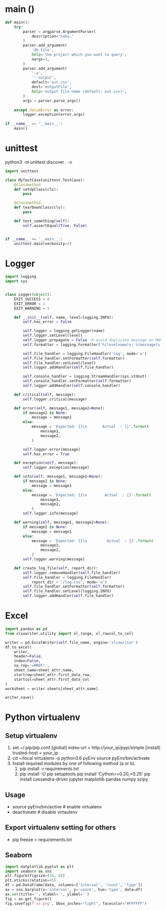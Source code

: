 # main ()
```python
def main():
	try:
        parser = argparse.ArgumentParser(
            description="haha."
        )
        parser.add_argument(
            'db_file',
            help='the project which you want to query',
            nargs=1,
        )
        parser.add_argument(
            '-o',
            '--output',
            default='out.csv',
            dest='outputFile',
            help='output file name (default: out.csv)',
        )
        args = parser.parse_args()
        
    except ValueError as error:
        logger.exception(error.args)  
        
if __name__ == '__main__':
    main()
```


# unittest
python3 -m unittest discover . -v

```python
import unittest

class MyTestCase(unittest.TestCase):
    @classmethod
    def setUpClass(cls):
        pass

    @classmethod
    def tearDownClass(cls):
        pass

    def test_something(self):
        self.assertEqual(True, False)


if __name__ == '__main__':
    unittest.main(verbosity=2)
```
# Logger
```python
import logging
import sys


class Logger(object):
    EXIT_SUCCESS = 0
    EXIT_ERROR = 1
    EXIT_WARNING = 2

    def __init__(self, name, level=logging.INFO):
        self.has_error = False

        self.logger = logging.getLogger(name)
        self.logger.setLevel(level)
        self.logger.propagate = False  # avoid duplicate message on HWRD
        self.formatter = logging.Formatter('%(levelname)s: %(message)s')

        self.file_handler = logging.FileHandler('log', mode='w')
        self.file_handler.setFormatter(self.formatter)
        self.file_handler.setLevel(level)
        self.logger.addHandler(self.file_handler)

        self.console_handler = logging.StreamHandler(sys.stdout)
        self.console_handler.setFormatter(self.formatter)
        self.logger.addHandler(self.console_handler)

    def critical(self, message):
        self.logger.critical(message)

    def error(self, message1, message2=None):
        if message2 is None:
            message = message1
        else:
            message = 'Expected: {}\n       Actual  : {}'.format(
                message1,
                message2,
            )

        self.logger.error(message)
        self.has_error = True

    def exception(self, message):
        self.logger.exception(message)

    def info(self, message1, message2=None):
        if message2 is None:
            message = message1
        else:
            message = 'Expected: {}\n        Actual  : {}'.format(
                message1,
                message2,
            )
        self.logger.info(message)

    def warning(self, message1, message2=None):
        if message2 is None:
            message = message1
        else:
            message = 'Expected: {}\n         Actual  : {}'.format(
                message1,
                message2,
            )
        self.logger.warning(message)

    def create_log_file(self, report_dir):
        self.logger.removeHandler(self.file_handler)
        self.file_handler = logging.FileHandler(
            report_dir + '/log.csv', mode='w')
        self.file_handler.setFormatter(self.formatter)
        self.file_handler.setLevel(logging.INFO)
        self.logger.addHandler(self.file_handler)
  ```
# Excel
```python
import pandas as pd
from xlsxwriter.utility import xl_range, xl_rowcol_to_cell

writer = pd.ExcelWriter(self.file_name, engine='xlsxwriter')
df.to_excel(
    writer,
    header=False,
    index=False,
    na_rep='=#REF!',
    sheet_name=sheet_attr.name,
    startrow=sheet_attr.first_data_row,
    startcol=sheet_attr.first_data_col
)
worksheet = writer.sheets[sheet_attr.name]

writer.save()
```

# Python virtualenv

## Setup virtualenv

1.  set ~/.pip/pip.conf
    [global] index-url = http://your_ip/pypi/simple [install] trusted-host = your_ip
2.  cd ~/local virtualenv -p python3.6 pyEnv source pyEnv/bin/activate
3.  Install required modules by one of following method (a or b).
    1.  pip install -r requirements.txt 
    2.  pip install -U pip setuptools pip install 'Cython>=0.20,<0.25' pip install cassandra-driver jupyter matplotlib pandas numpy scipy

## Usage
-   source pyEnv/bin/active # enable virtualenv
-   deactiveate # disable virtaulenv

## Export virtualenv setting for others
-   pip freeze > requirements.txt

## Seaborn
```python
import matplotlib.pyplot as plt
import seaborn as sns
plt.figure(figsize=(18, 8))
plt.xticks(rotation=45)
df = pd.DataFrame(data, columns=['interval', 'count', 'type'])
ax = sns.barplot(x='interval', y='count', hue='type', data=df)
ax.set(title='', xlabel='', ylabel='')
fig = ax.get_figure()
fig.savefig(f'xx.png', bbox_inches="tight", facecolor="#FFFFFF")
```
<!--stackedit_data:
eyJoaXN0b3J5IjpbLTQwNzEyNjU5MiwtMTM0NjQ0NjI2LDE4OT
c0MzI1MDksLTk3NDg4NzcsLTE0Nzg3ODQzNjQsMTI1NjE2MDA3
OCwxNTg0MTk4MzA0LDIwMDU4MzExMDQsLTcwMTE3MDIwNF19
-->